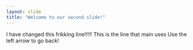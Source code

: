 ```yaml
---
layout: slide
title: "Welcome to our second slide!"
---
```

I have changed this frikking line!!!!!
This is the line that main uses
Use the left arrow to go back!
